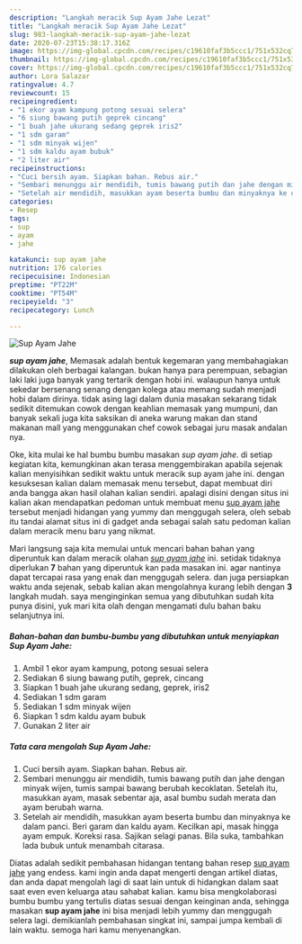 ```yaml
---
description: "Langkah meracik Sup Ayam Jahe Lezat"
title: "Langkah meracik Sup Ayam Jahe Lezat"
slug: 983-langkah-meracik-sup-ayam-jahe-lezat
date: 2020-07-23T15:38:17.316Z
image: https://img-global.cpcdn.com/recipes/c19610faf3b5ccc1/751x532cq70/sup-ayam-jahe-foto-resep-utama.jpg
thumbnail: https://img-global.cpcdn.com/recipes/c19610faf3b5ccc1/751x532cq70/sup-ayam-jahe-foto-resep-utama.jpg
cover: https://img-global.cpcdn.com/recipes/c19610faf3b5ccc1/751x532cq70/sup-ayam-jahe-foto-resep-utama.jpg
author: Lora Salazar
ratingvalue: 4.7
reviewcount: 15
recipeingredient:
- "1 ekor ayam kampung potong sesuai selera"
- "6 siung bawang putih geprek cincang"
- "1 buah jahe ukurang sedang geprek iris2"
- "1 sdm garam"
- "1 sdm minyak wijen"
- "1 sdm kaldu ayam bubuk"
- "2 liter air"
recipeinstructions:
- "Cuci bersih ayam. Siapkan bahan. Rebus air."
- "Sembari menunggu air mendidih, tumis bawang putih dan jahe dengan minyak wijen, tumis sampai bawang berubah kecoklatan. Setelah itu, masukkan ayam, masak sebentar aja, asal bumbu sudah merata dan ayam berubah warna."
- "Setelah air mendidih, masukkan ayam beserta bumbu dan minyaknya ke dalam panci. Beri garam dan kaldu ayam. Kecilkan api, masak hingga ayam empuk. Koreksi rasa. Sajikan selagi panas. Bila suka, tambahkan lada bubuk untuk menambah citarasa."
categories:
- Resep
tags:
- sup
- ayam
- jahe

katakunci: sup ayam jahe 
nutrition: 176 calories
recipecuisine: Indonesian
preptime: "PT22M"
cooktime: "PT54M"
recipeyield: "3"
recipecategory: Lunch

---
```



![Sup Ayam Jahe](https://img-global.cpcdn.com/recipes/c19610faf3b5ccc1/751x532cq70/sup-ayam-jahe-foto-resep-utama.jpg)

<b><i>sup ayam jahe</i></b>, Memasak adalah bentuk kegemaran yang membahagiakan dilakukan oleh berbagai kalangan. bukan hanya para perempuan, sebagian laki laki juga banyak yang tertarik dengan hobi ini. walaupun hanya untuk sekedar bersenang senang dengan kolega atau memang sudah menjadi hobi dalam dirinya. tidak asing lagi dalam dunia masakan sekarang tidak sedikit ditemukan cowok dengan keahlian memasak yang mumpuni, dan banyak sekali juga kita saksikan di aneka warung makan dan stand makanan mall yang menggunakan chef cowok sebagai juru masak andalan nya.

Oke, kita mulai ke hal bumbu bumbu masakan <i>sup ayam jahe</i>. di setiap kegiatan kita, kemungkinan akan terasa menggembirakan apabila sejenak kalian menyisihkan sedikit waktu untuk meracik sup ayam jahe ini. dengan kesuksesan kalian dalam memasak menu tersebut, dapat membuat diri anda bangga akan hasil olahan kalian sendiri. apalagi disini dengan situs ini kalian akan mendapatkan pedoman untuk membuat menu <u>sup ayam jahe</u> tersebut menjadi hidangan yang yummy dan menggugah selera, oleh sebab itu tandai alamat situs ini di gadget anda sebagai salah satu pedoman kalian dalam meracik menu baru yang nikmat.




Mari langsung saja kita memulai untuk mencari bahan bahan yang diperuntuk kan dalam meracik olahan <u><i>sup ayam jahe</i></u> ini. setidak tidaknya diperlukan <b>7</b> bahan yang diperuntuk kan pada masakan ini. agar nantinya dapat tercapai rasa yang enak dan menggugah selera. dan juga persiapkan waktu anda sejenak, sebab kalian akan mengolahnya kurang lebih dengan <b>3</b> langkah mudah. saya menginginkan semua yang dibutuhkan sudah kita punya disini, yuk mari kita olah dengan mengamati dulu bahan baku selanjutnya ini.

<!--inarticleads1-->

##### Bahan-bahan dan bumbu-bumbu yang dibutuhkan untuk menyiapkan Sup Ayam Jahe:

1. Ambil 1 ekor ayam kampung, potong sesuai selera
1. Sediakan 6 siung bawang putih, geprek, cincang
1. Siapkan 1 buah jahe ukurang sedang, geprek, iris2
1. Sediakan 1 sdm garam
1. Sediakan 1 sdm minyak wijen
1. Siapkan 1 sdm kaldu ayam bubuk
1. Gunakan 2 liter air




<!--inarticleads2-->

##### Tata cara mengolah Sup Ayam Jahe:

1. Cuci bersih ayam. Siapkan bahan. Rebus air.
1. Sembari menunggu air mendidih, tumis bawang putih dan jahe dengan minyak wijen, tumis sampai bawang berubah kecoklatan. Setelah itu, masukkan ayam, masak sebentar aja, asal bumbu sudah merata dan ayam berubah warna.
1. Setelah air mendidih, masukkan ayam beserta bumbu dan minyaknya ke dalam panci. Beri garam dan kaldu ayam. Kecilkan api, masak hingga ayam empuk. Koreksi rasa. Sajikan selagi panas. Bila suka, tambahkan lada bubuk untuk menambah citarasa.




Diatas adalah sedikit pembahasan hidangan tentang bahan resep <u>sup ayam jahe</u> yang endess. kami ingin anda dapat mengerti dengan artikel diatas, dan anda dapat mengolah lagi di saat lain untuk di hidangkan dalam saat saat even even keluarga atau sahabat kalian. kamu bisa mengkolaborasi bumbu bumbu yang tertulis diatas sesuai dengan keinginan anda, sehingga masakan <b>sup ayam jahe</b> ini bisa menjadi lebih yummy dan menggugah selera lagi. demikianlah pembahasan singkat ini, sampai jumpa kembali di lain waktu. semoga hari kamu menyenangkan.
